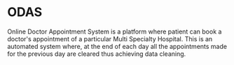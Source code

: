 # ODAS
Online Doctor Appointment System is a platform where patient can book a doctor's appointment of a particular Multi Specialty Hospital. This is an automated system where, at the end of each day all the appointments made for the previous day are cleared thus achieving data cleaning. 
